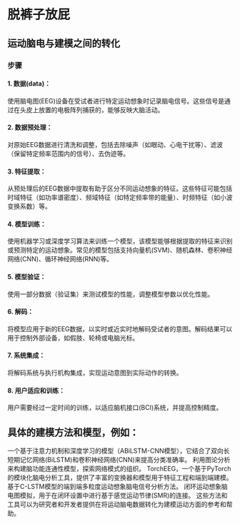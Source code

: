 # 脱裤子放屁
## 运动脑电与建模之间的转化
### 步骤
#### 1. 数据(data)：
使用脑电图(EEG)设备在受试者进行特定运动想象时记录脑电信号。这些信号是通过在头皮上放置的电极阵列捕获的，能够反映大脑活动。

#### 2. 数据预处理：
对原始EEG数据进行清洗和调整，包括去除噪声（如眼动、心电干扰等）、滤波（保留特定频率范围内的信号）、去伪迹等。

#### 3. 特征提取：
从预处理后的EEG数据中提取有助于区分不同运动想象的特征。这些特征可能包括时域特征（如功率谱密度）、频域特征（如特定频率带的能量）、时频特征（如小波变换系数）等。

#### 4. 模型训练：
使用机器学习或深度学习算法来训练一个模型，该模型能够根据提取的特征来识别或预测特定的运动想象。常见的模型包括支持向量机(SVM)、随机森林、卷积神经网络(CNN)、循环神经网络(RNN)等。

#### 5. 模型验证：
使用一部分数据（验证集）来测试模型的性能，调整模型参数以优化性能。

#### 6. 解码：
将模型应用于新的EEG数据，以实时或近实时地解码受试者的意图。解码结果可以用于控制外部设备，如假肢、轮椅或电脑光标。

#### 7. 系统集成：
将解码系统与执行机构集成，实现运动意图到实际动作的转换。

#### 8. 用户适应和训练：
用户需要经过一定时间的训练，以适应脑机接口(BCI)系统，并提高控制精度。

## 具体的建模方法和模型，例如：

一个基于注意力机制和深度学习的模型（ABiLSTM-CNN模型），它结合了双向长短期记忆网络(BiLSTM)和卷积神经网络(CNN)来提高分类准确率。
利用图论分析来构建脑功能连通性模型，探索网络模式的组织。
TorchEEG，一个基于PyTorch的模块化脑电分析工具，提供了丰富的变换器和模型用于特征工程和端到端建模。
基于C-LSTM模型的端到端多粒度运动想象脑电信号分析方法。
闭环运动想象脑电图模拟，用于在闭环设置中进行基于感觉运动节律(SMR)的连接。
这些方法和工具可以为研究者和开发者提供在将运动脑电数据转化为建模运动方面的参考和帮助。
